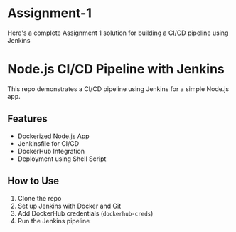 # Assignment-1
Here's a complete Assignment 1 solution for building a CI/CD pipeline using Jenkins


# Node.js CI/CD Pipeline with Jenkins

This repo demonstrates a CI/CD pipeline using Jenkins for a simple Node.js app.

## Features

- Dockerized Node.js App
- Jenkinsfile for CI/CD
- DockerHub Integration
- Deployment using Shell Script

## How to Use

1. Clone the repo
2. Set up Jenkins with Docker and Git
3. Add DockerHub credentials (`dockerhub-creds`)
4. Run the Jenkins pipeline
